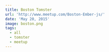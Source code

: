 ```yaml
---
title: Boston Tomster
url: 'http://www.meetup.com/Boston-Ember-js/'
date: 'May 20, 2015'
image: boston.png
tags:
  - all
  - tomster
  - meetup
---
```

